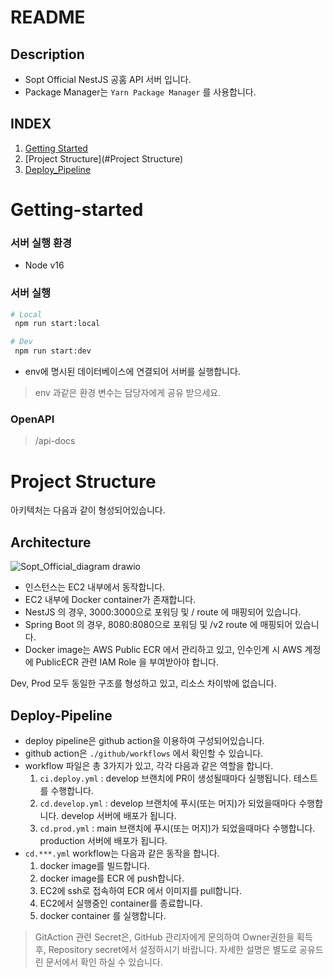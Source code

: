 # README

## Description
- Sopt Official NestJS 공홈 API 서버 입니다.
- Package Manager는  ```Yarn Package Manager``` 를 사용합니다.

## INDEX
1. [Getting Started](#Getting-started)
2. [Project Structure](#Project Structure)
3. [Deploy_Pipeline](#Deploy-Pipeline)

# Getting-started
### 서버 실행 환경
- Node v16
### 서버 실행
```bash
# Local
 npm run start:local 
```
```bash
# Dev
 npm run start:dev  
```
- env에 명시된 데이터베이스에 연결되어 서버를 실행합니다.

> env 과같은 환경 변수는 담당자에게 공유 받으세요.

### OpenAPI
> /api-docs

# Project Structure

아키텍처는 다음과 같이 형성되어있습니다.
## Architecture
![Sopt_Official_diagram drawio](https://github.com/user-attachments/assets/16103a1c-61c7-4d19-9e81-709aa9e29fc7)

- 인스턴스는 EC2 내부에서 동작합니다.
- EC2 내부에 Docker container가 존재합니다. 
- NestJS 의 경우, 3000:3000으로 포워딩 및 / route 에 매핑되어 있습니다.
- Spring Boot 의 경우, 8080:8080으로 포워딩 및 /v2 route 에 매핑되어 있습니다.
- Docker image는 AWS Public ECR 에서 관리하고 있고, 인수인계 시 AWS 계정에 PublicECR 관련 IAM Role 을 부여받아야 합니다.

Dev, Prod 모두 동일한 구조를 형성하고 있고, 리소스 차이밖에 없습니다.

## Deploy-Pipeline
- deploy pipeline은 github action을 이용하여 구성되어있습니다.
- github action은 ```./github/workflows``` 에서 확인할 수 있습니다.
- workflow 파일은 총 3가지가 있고, 각각 다음과 같은 역할을 합니다.
  1. ```ci.deploy.yml``` : develop 브랜치에 PR이 생성될때마다 실행됩니다. 테스트를 수행합니다.
  2. ```cd.develop.yml``` : develop 브랜치에 푸시(또는 머지)가 되었을때마다 수행합니다. develop 서버에 배포가 됩니다.
  3.  ```cd.prod.yml``` : main 브랜치에 푸시(또는 머지)가 되었을때마다 수행합니다. production 서버에 배포가 됩니다.
- ```cd.***.yml``` workflow는 다음과 같은 동작을 합니다.
  1. docker image를 빌드합니다.
  2. docker image를 ECR 에 push합니다.
  3. EC2에 ssh로 접속하여 ECR 에서 이미지를 pull합니다.
  4. EC2에서 실행중인 container를 종료합니다.
  5. docker container 를 실행합니다.
> GitAction 관련 Secret은, GitHub 관리자에게 문의하여 Owner권한을 획득 후, Repository secret에서 설정하시기 바랍니다. 자세한 설명은 별도로 공유드린 문서에서 확인 하실 수 있습니다.








